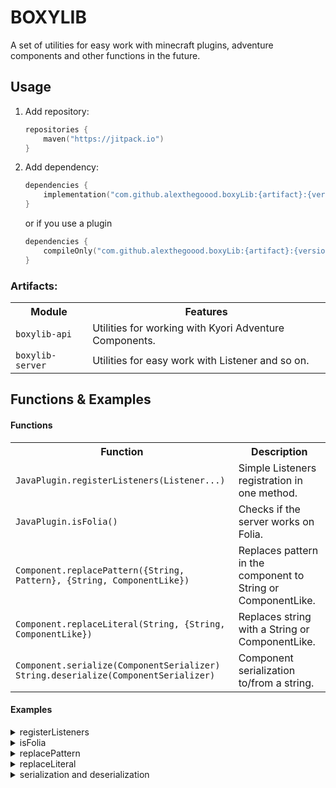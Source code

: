 # BOXYLIB
A set of utilities for easy work with minecraft plugins, adventure components and other functions in the future.

## Usage
1. Add repository:
    ```kotlin
    repositories {
        maven("https://jitpack.io")
    }
    ```

2. Add dependency:
    ```kotlin
    dependencies {
        implementation("com.github.alexthegoood.boxyLib:{artifact}:{version}")
    }
    ```
    or if you use a plugin
    ```kotlin
    dependencies {
        compileOnly("com.github.alexthegoood.boxyLib:{artifact}:{version}")
    }
    ```

### Artifacts:
<table>
    <tr><th>Module</th><th>Features</th></tr>
    <tr>
        <td><code>boxylib-api</code></td>
        <td>Utilities for working with Kyori Adventure Components.</td>
    </tr>
    <tr>
        <td><code>boxylib-server</code></td>
        <td>Utilities for easy work with Listener and so on.</td>
    </tr>
</table>

## Functions & Examples

#### Functions
<table>
    <tr><th>Function</th><th>Description</th></tr>
    <tr>
        <td><code>JavaPlugin.registerListeners(Listener...)</code></td>
        <td>Simple Listeners registration in one method.</td>
    </tr>
    <tr>
        <td><code>JavaPlugin.isFolia()</code></td>
        <td>Checks if the server works on Folia.</td>
    </tr>
    <tr>
        <td><code>Component.replacePattern({String, Pattern}, {String, ComponentLike})</code></td>
        <td>Replaces pattern in the component to String or ComponentLike.</td>
    </tr>
    <tr>
        <td><code>Component.replaceLiteral(String, {String, ComponentLike})</code></td>
        <td>Replaces string with a String or ComponentLike.</td>
    </tr>
    <tr>
        <td>
            <code>Component.serialize(ComponentSerializer)</code><br>
            <code>String.deserialize(ComponentSerializer)</code><br>
        </td>
        <td>Component serialization to/from a string.</td>
    </tr>
</table>

#### Examples

<details>
    <summary>registerListeners</summary>

```kotlin
class ExamplePlugin : JavaPlugin() {
    override fun onEnable() {
        registerListeners(
            MyListener1(),
            MyListener2()
        )
    }
}

class MyListener1 : Listener { /* EventHandlers here */ }
class MyListener2 : Listener { /* EventHandlers here */ }
```
</details>

<details>
    <summary>isFolia</summary>

```kotlin
class ExamplePlugin : JavaPlugin() {
    override fun onEnable() {
        val foliaServer = isFolia() // True if the server work on Folia, otherwise false
    }
}
```
</details>

<details>
    <summary>replacePattern</summary>

```kotlin
fun myFunction() {
    var mycomponent = Component.text("This is #000000")
    mycomponent = mycomponent.replacePattern("#([0-9a-fA-F]{6})", "hex color") // Component.text("This is hex color")
}
```
</details>

<details>
    <summary>replaceLiteral</summary>

```kotlin
fun myFunction() {
    var mycomponent = Component.text("Hello world")
    mycomponent = mycomponent.replacePattern("world", "minecraft") // Component.text("Hello minecraft")
}
```
</details>

<details>
    <summary>serialization and deserialization</summary>

```kotlin
/*
You can use Serializers enum (Serializers.{PLAIN, LEGACY, MINI, GSON, JSON}).
Example: serialize(Serializers.MINI); deserialize(Serializers.JSON).
By default: Serializers.PLAIN
 */
fun mySerialization() {
    val mycomponent = Component.text("Hello world")
    val mystring = mycomponent.serialize() // "Hello world"
}

fun myDeserialization() {
    val mystring = "Hello world"
    val mycomponent = mystring.deserialize() // Component.text("Hello world")
}
```
</details>